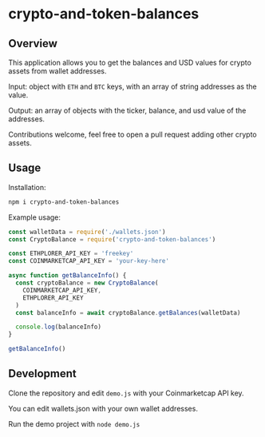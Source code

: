 # crypto-and-token-balances

## Overview

This application allows you to get the balances and USD values for crypto assets from wallet addresses.

Input: object with `ETH` and `BTC` keys, with an array of string addresses as the value.

Output: an array of objects with the ticker, balance, and usd value of the addresses.

Contributions welcome, feel free to open a pull request adding other crypto assets.

## Usage

Installation:
```bash
npm i crypto-and-token-balances
```

Example usage:
```javascript
const walletData = require('./wallets.json')
const CryptoBalance = require('crypto-and-token-balances')

const ETHPLORER_API_KEY = 'freekey'
const COINMARKETCAP_API_KEY = 'your-key-here'

async function getBalanceInfo() {
  const cryptoBalance = new CryptoBalance(
    COINMARKETCAP_API_KEY,
    ETHPLORER_API_KEY
  )
  const balanceInfo = await cryptoBalance.getBalances(walletData)

  console.log(balanceInfo)
}

getBalanceInfo()
```

## Development
Clone the repository and edit `demo.js` with your Coinmarketcap API key.

You can edit wallets.json with your own wallet addresses.

Run the demo project with `node demo.js`
